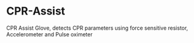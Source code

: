 # CPR-Assist
CPR Assist Glove, detects CPR parameters using force sensitive resistor, Accelerometer and Pulse oximeter
